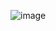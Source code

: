 ![image](https://github.com/umbra2728/set_game/assets/103282123/74b1e63d-a8fe-4e15-906d-7d2c0aa5e05c)
